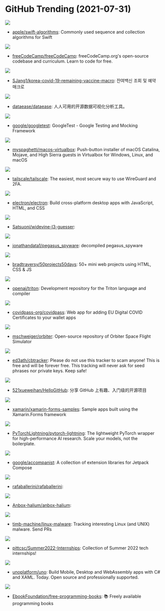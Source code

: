 # GitHub Trending (2021-07-31)

![](https://img.shields.io/badge/Swift-New%2016-green?style=flat-square&logo=appveyor)
- [apple/swift-algorithms](https://github.com/apple/swift-algorithms): Commonly used sequence and collection algorithms for Swift

![](https://img.shields.io/badge/JavaScript-New%20454-green?style=flat-square&logo=appveyor)
- [freeCodeCamp/freeCodeCamp](https://github.com/freeCodeCamp/freeCodeCamp): freeCodeCamp.org's open-source codebase and curriculum. Learn to code for free.

![](https://img.shields.io/badge/Python-New%20107-green?style=flat-square&logo=appveyor)
- [SJang1/korea-covid-19-remaining-vaccine-macro](https://github.com/SJang1/korea-covid-19-remaining-vaccine-macro): 잔여백신 조회 및 예약 매크로

![](https://img.shields.io/badge/Java-New%20311-green?style=flat-square&logo=appveyor)
- [dataease/dataease](https://github.com/dataease/dataease): 人人可用的开源数据可视化分析工具。

![](https://img.shields.io/badge/C%2B%2B-New%20142-green?style=flat-square&logo=appveyor)
- [google/googletest](https://github.com/google/googletest): GoogleTest - Google Testing and Mocking Framework

![](https://img.shields.io/badge/Shell-New%20627-green?style=flat-square&logo=appveyor)
- [myspaghetti/macos-virtualbox](https://github.com/myspaghetti/macos-virtualbox): Push-button installer of macOS Catalina, Mojave, and High Sierra guests in Virtualbox for Windows, Linux, and macOS

![](https://img.shields.io/badge/Go-New%20195-green?style=flat-square&logo=appveyor)
- [tailscale/tailscale](https://github.com/tailscale/tailscale): The easiest, most secure way to use WireGuard and 2FA.

![](https://img.shields.io/badge/C%2B%2B-New%20174-green?style=flat-square&logo=appveyor)
- [electron/electron](https://github.com/electron/electron): Build cross-platform desktop apps with JavaScript, HTML, and CSS

![](https://img.shields.io/badge/C-New%2067-green?style=flat-square&logo=appveyor)
- [Satsuoni/widevine-l3-guesser](https://github.com/Satsuoni/widevine-l3-guesser): 

![](https://img.shields.io/badge/Smali-New%2083-green?style=flat-square&logo=appveyor)
- [jonathandata1/pegasus_spyware](https://github.com/jonathandata1/pegasus_spyware): decompiled pegasus_spyware

![](https://img.shields.io/badge/CSS-New%20468-green?style=flat-square&logo=appveyor)
- [bradtraversy/50projects50days](https://github.com/bradtraversy/50projects50days): 50+ mini web projects using HTML, CSS & JS

![](https://img.shields.io/badge/C%2B%2B-New%20528-green?style=flat-square&logo=appveyor)
- [openai/triton](https://github.com/openai/triton): Development repository for the Triton language and compiler

![](https://img.shields.io/badge/TypeScript-New%20211-green?style=flat-square&logo=appveyor)
- [covidpass-org/covidpass](https://github.com/covidpass-org/covidpass): Web app for adding EU Digital COVID Certificates to your wallet apps

![](https://img.shields.io/badge/C%2B%2B-New%20277-green?style=flat-square&logo=appveyor)
- [mschweiger/orbiter](https://github.com/mschweiger/orbiter): Open-source repository of Orbiter Space Flight Simulator

![](https://img.shields.io/badge/JavaScript-New%2048-green?style=flat-square&logo=appveyor)
- [ed3ath/cbtracker](https://github.com/ed3ath/cbtracker): Please do not use this tracker to scam anyone! This is free and will be forever free. This tracking will never ask for seed phrases nor private keys. Keep safe!

![](https://img.shields.io/badge/Python-New%20222-green?style=flat-square&logo=appveyor)
- [521xueweihan/HelloGitHub](https://github.com/521xueweihan/HelloGitHub): 分享 GitHub 上有趣、入门级的开源项目

![](https://img.shields.io/badge/C%23-New%207-green?style=flat-square&logo=appveyor)
- [xamarin/xamarin-forms-samples](https://github.com/xamarin/xamarin-forms-samples): Sample apps built using the Xamarin.Forms framework

![](https://img.shields.io/badge/Python-New%2051-green?style=flat-square&logo=appveyor)
- [PyTorchLightning/pytorch-lightning](https://github.com/PyTorchLightning/pytorch-lightning): The lightweight PyTorch wrapper for high-performance AI research. Scale your models, not the boilerplate.

![](https://img.shields.io/badge/Kotlin-New%2055-green?style=flat-square&logo=appveyor)
- [google/accompanist](https://github.com/google/accompanist): A collection of extension libraries for Jetpack Compose

![](https://img.shields.io/badge/none-New%2016-green?style=flat-square&logo=appveyor)
- [rafaballerini/rafaballerini](https://github.com/rafaballerini/rafaballerini): 

![](https://img.shields.io/badge/Shell-New%20118-green?style=flat-square&logo=appveyor)
- [Anbox-halium/anbox-halium](https://github.com/Anbox-halium/anbox-halium): 

![](https://img.shields.io/badge/none-New%20184-green?style=flat-square&logo=appveyor)
- [timb-machine/linux-malware](https://github.com/timb-machine/linux-malware): Tracking interesting Linux (and UNIX) malware. Send PRs

![](https://img.shields.io/badge/Python-New%20136-green?style=flat-square&logo=appveyor)
- [pittcsc/Summer2022-Internships](https://github.com/pittcsc/Summer2022-Internships): Collection of Summer 2022 tech internships!

![](https://img.shields.io/badge/C%23-New%2080-green?style=flat-square&logo=appveyor)
- [unoplatform/uno](https://github.com/unoplatform/uno): Build Mobile, Desktop and WebAssembly apps with C# and XAML. Today. Open source and professionally supported.

![](https://img.shields.io/badge/none-New%20193-green?style=flat-square&logo=appveyor)
- [EbookFoundation/free-programming-books](https://github.com/EbookFoundation/free-programming-books): 📚 Freely available programming books

